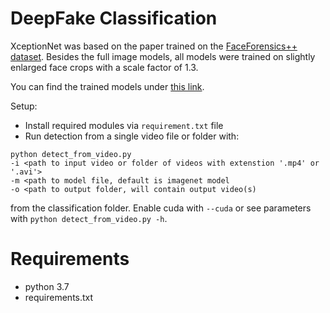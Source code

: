 # DeepFake Classification

XceptionNet was based on the paper trained on the [FaceForensics++ dataset](https://github.com/ondyari/FaceForensics). Besides the full image models, all models were trained on slightly enlarged face crops with a scale factor of 1.3.

You can find the trained models under [this link](https://drive.google.com/drive/folders/1TvNujQ8Aar-j4hF1HyOqXKucULjMsi3C?usp=sharing).   

Setup:
- Install required modules via `requirement.txt` file
- Run detection from a single video file or folder with:

```shell
python detect_from_video.py
-i <path to input video or folder of videos with extenstion '.mp4' or '.avi'>
-m <path to model file, default is imagenet model
-o <path to output folder, will contain output video(s)
```  
from the classification folder. Enable cuda with ```--cuda```  or see parameters with ```python detect_from_video.py -h```.


# Requirements

- python 3.7
- requirements.txt
